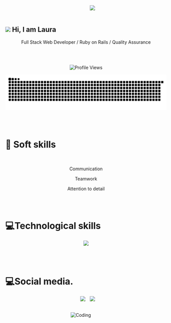 <!--gif del gatito-->
<img align= "right" width= "240" src= "https://pa1.narvii.com/6580/8098c6e9207376889eeb0532d9f5a0723c4d73f5_hq.gif"/>
<br>
<br>

<!--gif de la mano saludando-->
## <img src="https://raw.githubusercontent.com/nixin72/nixin72/master/wave.gif" width="50px"></img> Hi, I am Laura
<p align = "center"> Full Stack Web Developer / Ruby on Rails / Quality Assurance </p>
<br>
<br>
<!--imagen de los commits-->
<p align = "center">
	<img src = "https://komarev.com/ghpvc/?username=10kartik&style=plastic&color=blueviolet" alt = "Profile Views"/>
</p>
<p align = "center">
	<img src = "https://github.com/7oSkaaa/7oSkaaa/blob/output/github-contribution-grid-snake.svg?" alt = "Snake Game"/>
</p>

<br>
<br>
<!--habilidades blandas-->
<h1 align="left">🧠 Soft skills</h1>
<br>
	<p align="center"> Communication </p> 
 	<p align="center"> Teamwork </p> 
	<p align="center"> Attention to detail</p> 
	
<br>
<br>	
<!--txt habilidades tecnologicas-->
<h1 align="left">💻Technological skills</h1>
<!--imagenes habilidades tecnologicas-->
<p align="center">
	<a href="https://skillicons.dev">
    		<img src="https://skillicons.dev/icons?i=git,css,html,github,ruby,heroku,discord,postgres,figma,github,html,js,mysql,nextjs,postman,react,vscode=14" />
  	</a>
</p>
<br>
<br>
<!--imagenes de las redes sociales-->
<!--txt habilidades tecnologicas-->
<h1 align="left">💻Social media.</h1>
<p align="center">
 <div align="center"  class="icons-social" style="margin-left: 10px;">
      <a style="margin-left: 10px;"  target="_blank" href="https://www.linkedin.com/in/lauraramirezodar/">
			<img src="https://img.icons8.com/doodle/40/000000/linkedin--v2.png"></a>
      <a style="margin-left: 10px;" target="_blank" href="https://github.com/LauraOdar">
		  <img src="https://img.icons8.com/doodle/40/000000/github--v1.png"></a>
		  <a style="margin-left: 10px;" target="_blank" href="https://stackoverflow.com/users/12053852/saurabh-chavan?tab=profile">
 </div>   
</p>
<!--michi-->
<img align="right" alt="Coding" width="300" src="https://cdn.dribbble.com/users/1277312/screenshots/14733298/media/39b1045e593737587dd60e42c8422d1f.gif" >
